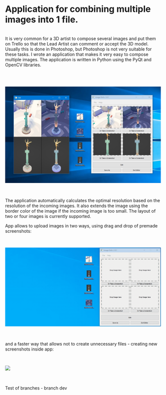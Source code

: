 # Application for combining multiple images into 1 file.
<br/>
It is very common for a 3D artist to compose several images and put them on Trello so that the Lead Artist can comment or accept the 3D model. Usually this is done in Photoshop, but Photoshop is not very suitable for these tasks.
I wrote an application that makes it very easy to compose multiple images. The application is written in Python using the PyQt and OpenCV libraries.

<br/><br/>

![](https://raw.githubusercontent.com/KovalevCG/opencv-pyqt-image-grid/master/Gifs/screenshot_01.jpg)

<br/>

The application automatically calculates the optimal resolution based on the resolution of the incoming images.
It also extends the image using the border color of the image if the incoming image is too small.
The layout of two or four images is currently supported.


App allows to upload images in two ways, using drag and drop of premade screenshots:

<br/>

![](https://raw.githubusercontent.com/KovalevCG/opencv-pyqt-image-grid/master/Gifs/Image_Grid_dragNdrop_02.gif)

<br/>

and a faster way that allows not to create unnecessary files - creating new screenshots inside app:

<br/>

![](https://raw.githubusercontent.com/KovalevCG/opencv-pyqt-image-grid/master/Gifs/Image_Grid_screenshot.gif)

<br/>


Test of branches - branch dev
